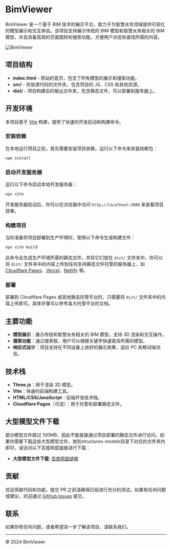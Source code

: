 # BimViewer

BimViewer 是一个基于 BIM 技术的展示平台，致力于为智慧水务领域提供可视化的模型展示和交互体验。该项目支持展示传统的 BIM 模型和智慧水务相关的 BIM 模型，并且具备高效的页面跳转和搜索功能，方便用户浏览和查找所需的内容。

![BimViewer](https://pub-eb4d193b9a814125a65c71bdc18ad5d0.r2.dev/bimviewer.webp)

## 项目结构

- **index.html** - 网站的首页，包含了所有模型的展示和搜索功能。
- **src/** - 存放源代码的文件夹，包含项目的 JS、CSS 和其他资源。
- **dist/** - 项目构建后的输出文件夹，包含静态文件，可以部署到服务器上。

## 开发环境

本项目基于 [Vite](https://vitejs.dev/) 构建，提供了快速的开发启动和构建命令。

### 安装依赖

在本地运行项目之前，首先需要安装项目依赖。运行以下命令来安装依赖包：

```bash
npm install
```

### 启动开发服务器

运行以下命令启动本地开发服务器：

```bash
npx vite
```

开发服务器启动后，你可以在浏览器中访问 `http://localhost:3000` 来查看项目效果。

### 构建项目

当你准备将项目部署到生产环境时，使用以下命令生成构建文件：

```bash
npx vite build
```

此命令会生成生产环境所需的静态文件，并将它们放在 `dist/` 文件夹中。你可以将 `dist/` 文件夹中的内容上传到任何支持静态文件托管的服务器上，如 [Cloudflare Pages](https://pages.cloudflare.com/)、[Vercel](https://vercel.com/)、[Netlify](https://www.netlify.com/) 等。

### 部署

部署到 Cloudflare Pages 或其他静态托管平台时，只需要将 `dist/` 文件夹中的内容上传即可。具体步骤可以参考各大托管平台的文档。

## 主要功能

- **模型展示**：展示传统和智慧水务相关的 BIM 模型，支持 3D 渲染和交互操作。
- **搜索功能**：通过搜索框，用户可以根据关键字快速查找所需的模型。
- **响应式设计**：项目支持在不同设备上良好的展示效果，适应 PC 和移动端浏览。

## 技术栈

- **Three.js**：用于渲染 3D 模型。
- **Vite**：快速的前端构建工具。
- **HTML/CSS/JavaScript**：前端开发技术栈。
- **Cloudflare Pages**（可选）：用于托管和部署静态文件。

## 大型模型文件下载

部分模型文件超过 100MB，因此不能直接通过项目部署的静态文件进行访问。如果你需要下载这些大型模型文件，放到structures-models目录下对应的文件夹内即可，请访问以下百度网盘链接进行下载：

- **大型模型文件下载**: [百度网盘链接](https://pan.baidu.com/s/1CXpJNakUF9M32fgygKU_Sg?pwd=vxrq)

## 贡献

欢迎贡献代码和功能，提交 PR 之前请确保已经进行充分的测试。如果有任何问题或建议，欢迎通过 [GitHub Issues](https://github.com/your-repo/issues) 提交。

## 联系

如果你有任何问题，或者希望进一步了解该项目，请联系我们。

---

© 2024 BimViewer
